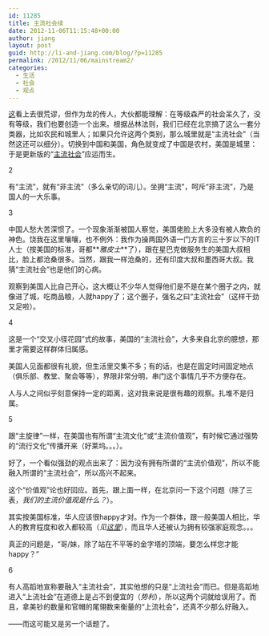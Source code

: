 ```yaml
---
id: 11285
title: 主流社会续
date: 2012-11-06T11:15:48+00:00
author: jiang
layout: post
guid: http://li-and-jiang.com/blog/?p=11285
permalink: /2012/11/06/mainstream2/
categories:
  - 生活
  - 社会
  - 观点
---
```

<a href="http://li-and-jiang.com/blog/2012/08/24/mainstream/" target="_blank">这</a>看上去很荒谬，但作为龙的传人，大伙都能理解：在等级森严的社会呆久了，没有等级，我们也要创造一个出来。根据丛林法则，我们已经在北京搞了这么一套分类器，比如农民和城里人；如果只允许这两个类别，那么城里就是“主流社会”（当然这还可以细分）。切换到中国和美国，角色就变成了中国是农村，美国是城里：于是更新版的“<a href="http://li-and-jiang.com/blog/2012/08/24/mainstream/" target="_blank">主流社会</a>”应运而生。

2

有“主流”，就有“非主流”（多么亲切的词儿）。坐拥“主流”，呵斥“非主流”，乃是国人的一大乐事。

3

中国人愁大苦深惯了。一个现象渐渐被国人察觉，美国佬脸上大多没有被人欺负的神色。饶我在这里嚷嚷，也不例外：我作为操两国外语一门方言的三十岁以下的IT人士（按美国的标准，哥都**_雅皮士_**了），跟在星巴克做服务生的美国大叔相比，脸上都沧桑很多。当然，跟我一样沧桑的，还有印度大叔和墨西哥大叔。我猜“主流社会”也是他们的心病。

观察到美国人比自己开心，这大概让不少华人觉得他们是不是在某个圈子之内，就像进了城，吃商品粮，人就happy了；这个圈子，强名之曰“主流社会”（这样干劲又足啦）。

4

这是一个“交叉小径花园”式的故事，美国的“主流社会”，大多来自北京的臆想，那里才需要这样群体归属感。

美国人见面都很有礼貌，但生活里交集不多；有的话，也是在固定时间固定地点（俱乐部、教堂、聚会等等），界限非常分明，串门这个事情几乎不方便存在。

人与人之间似乎刻意保持一定的距离，这对我来说是很有趣的观察。扎堆不是归属。

5

跟“主旋律”一样，在美国也有所谓“主流文化”或“主流价值观”，有时候它通过强势的“流行文化”传播开来（好莱坞。。。）。

好了，一个看似强劲的观点出来了：因为没有拥有所谓的“主流价值观”，所以不能融入所谓的“主流社会”，所以高兴不起来。

这个“价值观”论也好回应。首先，跟上面一样，在北京问一下这个问题（除了三表，_我们的主流价值观是什么？_）。

其实按美国标准，华人应该很happy才对。作为一个群体，跟一般美国人相比，华人的教育程度和收入都较高（_见_<a href="http://en.wikipedia.org/wiki/Chinese_American" target="_blank"><em>这里</em></a>），而且华人还被认为拥有较强家庭观念。。。

真正的问题是，“哥/妹，除了站在不平等的金字塔的顶端，要怎么样您才能happy？”

6

有人高蹈地宣称要融入“主流社会”，其实他想的只是“上流社会”而已。但是高蹈地进入“上流社会”在道德上是占不到便宜的（_势利_），所以这两个词就给误用了。而且，拿美钞的数量和官帽的尾翎数来衡量的“上流社会”，还真不少那么好融入。

——而这可能又是另一个话题了。
